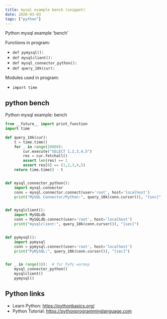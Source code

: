 ```yaml
---
title: mysql example bench (snippet)
date: 2020-03-03
tags: ["python"]
---
```

Python mysql example 'bench'

Functions in program: 
* `def pymysql():`
* `def mysqlclient():`
* `def mysql_connector_python():`
* `def query_10k(cur):`

Modules used in program: 
* `import time`

## python bench

Python mysql example: bench

```python
from __future__ import print_function
import time

def query_10k(cur):
    t = time.time()
    for _ in range(10000):
        cur.execute("SELECT 1,2,3,4,5")
        res = cur.fetchall()
        assert len(res) == 1
        assert res[0] == (1,2,3,4,5)
    return time.time() - t


def mysql_connector_python():
    import mysql.connector
    conn = mysql.connector.connect(user='root', host='localhost')
    print("MySQL Connector/Python:", query_10k(conn.cursor()), "[sec]")


def mysqlclient():
    import MySQLdb
    conn = MySQLdb.connect(user='root', host='localhost')
    print("mysqlclient:", query_10k(conn.cursor()), "[sec]")


def pymysql():
    import pymysql
    conn = pymysql.connect(user='root', host='localhost')
    print("PyMySQL:", query_10k(conn.cursor()), "[sec]")


for _ in range(10):  # for PyPy warmup
    mysql_connector_python()
    mysqlclient()
    pymysql()


```

## Python links

- Learn Python: https://pythonbasics.org/
- Python Tutorial: https://pythonprogramminglanguage.com
